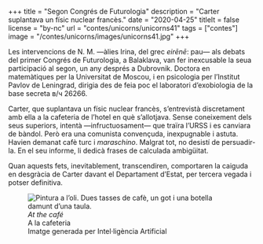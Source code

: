 +++
title = "Segon Congrés de Futurologia"
description = "Carter suplantava un físic nuclear francès."
date = "2020-04-25"
titleIt = false
license = "by-nc"
url = "contes/unicorns/unicorns41"
tags = ["contes"]
image = "/contes/unicorns/images/unicorns41.jpg"
+++

Les intervencions de N. M. —àlies Irina, del grec *eirēnē*: pau— als debats del primer Congrés de Futurologia, a Balaklava, van fer inexcusable la seua participació al segon, un any després a Dubrovnik. Doctora en matemàtiques per la Universitat de Moscou, i en psicologia per l’Institut Pavlov de Leningrad, dirigia des de feia poc el laboratori d’exobiologia de la base secreta в/ч 26266.

Carter, que suplantava un físic nuclear francès, s’entrevistà discretament amb ella a la cafeteria de l’hotel en què s’allotjava. Sense coneixement dels seus superiors, intentà —infructuosament— que traïra l’URSS i es canviara de bàndol. Però era una comunista convençuda, inexpugnable i astuta. Havien demanat cafè turc i *maraschino*. Malgrat tot, no desistí de persuadir-la. En el seu informe, li dedicà frases de calculada ambigüitat.

Quan aquests fets, inevitablement, transcendiren, comportaren la caiguda en desgràcia de Carter davant el Departament d’Estat, per tercera vegada i potser definitiva.

<figure class="illustration"><img src="/contes/unicorns/images/unicorns41.jpg" alt="Pintura a l’oli. Dues tasses de cafè, un got i una botella damunt d’una taula."><figcaption><em>At the café</em><br>A la cafeteria<br><span class="ai-disclaimer">Imatge generada per Intel·ligència Artificial</span></figcaption></figure>

